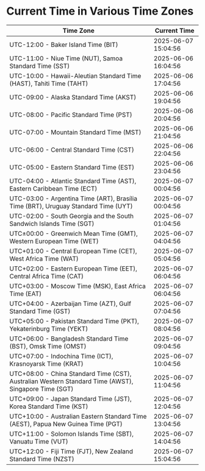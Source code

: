 # Current Time in Various Time Zones

| Time Zone | Current Time |
|-----------|--------------|
| UTC-12:00 - Baker Island Time (BIT) | 2025-06-07 15:04:56 |
| UTC-11:00 - Niue Time (NUT), Samoa Standard Time (SST) | 2025-06-06 16:04:56 |
| UTC-10:00 - Hawaii-Aleutian Standard Time (HAST), Tahiti Time (TAHT) | 2025-06-06 17:04:56 |
| UTC-09:00 - Alaska Standard Time (AKST) | 2025-06-06 19:04:56 |
| UTC-08:00 - Pacific Standard Time (PST) | 2025-06-06 20:04:56 |
| UTC-07:00 - Mountain Standard Time (MST) | 2025-06-06 21:04:56 |
| UTC-06:00 - Central Standard Time (CST) | 2025-06-06 22:04:56 |
| UTC-05:00 - Eastern Standard Time (EST) | 2025-06-06 23:04:56 |
| UTC-04:00 - Atlantic Standard Time (AST), Eastern Caribbean Time (ECT) | 2025-06-07 00:04:56 |
| UTC-03:00 - Argentina Time (ART), Brasília Time (BRT), Uruguay Standard Time (UYT) | 2025-06-07 00:04:56 |
| UTC-02:00 - South Georgia and the South Sandwich Islands Time (SGT) | 2025-06-07 01:04:56 |
| UTC±00:00 - Greenwich Mean Time (GMT), Western European Time (WET) | 2025-06-07 04:04:56 |
| UTC+01:00 - Central European Time (CET), West Africa Time (WAT) | 2025-06-07 05:04:56 |
| UTC+02:00 - Eastern European Time (EET), Central Africa Time (CAT) | 2025-06-07 06:04:56 |
| UTC+03:00 - Moscow Time (MSK), East Africa Time (EAT) | 2025-06-07 06:04:56 |
| UTC+04:00 - Azerbaijan Time (AZT), Gulf Standard Time (GST) | 2025-06-07 07:04:56 |
| UTC+05:00 - Pakistan Standard Time (PKT), Yekaterinburg Time (YEKT) | 2025-06-07 08:04:56 |
| UTC+06:00 - Bangladesh Standard Time (BST), Omsk Time (OMST) | 2025-06-07 09:04:56 |
| UTC+07:00 - Indochina Time (ICT), Krasnoyarsk Time (KRAT) | 2025-06-07 10:04:56 |
| UTC+08:00 - China Standard Time (CST), Australian Western Standard Time (AWST), Singapore Time (SGT) | 2025-06-07 11:04:56 |
| UTC+09:00 - Japan Standard Time (JST), Korea Standard Time (KST) | 2025-06-07 12:04:56 |
| UTC+10:00 - Australian Eastern Standard Time (AEST), Papua New Guinea Time (PGT) | 2025-06-07 13:04:56 |
| UTC+11:00 - Solomon Islands Time (SBT), Vanuatu Time (VUT) | 2025-06-07 14:04:56 |
| UTC+12:00 - Fiji Time (FJT), New Zealand Standard Time (NZST) | 2025-06-07 15:04:56 |
